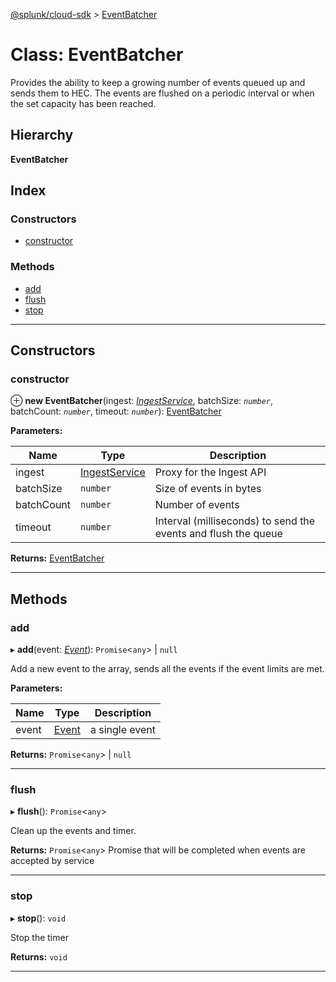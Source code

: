 [@splunk/cloud-sdk](../README.md) > [EventBatcher](../classes/eventbatcher.md)

# Class: EventBatcher

Provides the ability to keep a growing number of events queued up and sends them to HEC. The events are flushed on a periodic interval or when the set capacity has been reached.

## Hierarchy

**EventBatcher**

## Index

### Constructors

* [constructor](eventbatcher.md#constructor)

### Methods

* [add](eventbatcher.md#add)
* [flush](eventbatcher.md#flush)
* [stop](eventbatcher.md#stop)

---

## Constructors

<a id="constructor"></a>

###  constructor

⊕ **new EventBatcher**(ingest: *[IngestService](ingestservice.md)*, batchSize: *`number`*, batchCount: *`number`*, timeout: *`number`*): [EventBatcher](eventbatcher.md)

**Parameters:**

| Name | Type | Description |
| ------ | ------ | ------ |
| ingest | [IngestService](ingestservice.md) |  Proxy for the Ingest API |
| batchSize | `number` |  Size of events in bytes |
| batchCount | `number` |  Number of events |
| timeout | `number` |  Interval (milliseconds) to send the events and flush the queue |

**Returns:** [EventBatcher](eventbatcher.md)

___

## Methods

<a id="add"></a>

###  add

▸ **add**(event: *[Event](../interfaces/event.md)*):  `Promise`<`any`> &#124; `null`

Add a new event to the array, sends all the events if the event limits are met.

**Parameters:**

| Name | Type | Description |
| ------ | ------ | ------ |
| event | [Event](../interfaces/event.md) |  a single event |

**Returns:**  `Promise`<`any`> &#124; `null`

___
<a id="flush"></a>

###  flush

▸ **flush**(): `Promise`<`any`>

Clean up the events and timer.

**Returns:** `Promise`<`any`>
Promise that will be completed when events are accepted by service

___
<a id="stop"></a>

###  stop

▸ **stop**(): `void`

Stop the timer

**Returns:** `void`

___

